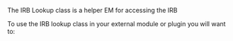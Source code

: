 The IRB Lookup class is a helper EM for accessing the IRB

To use the IRB lookup class in your external module or plugin you will want to:

```$xslt


```